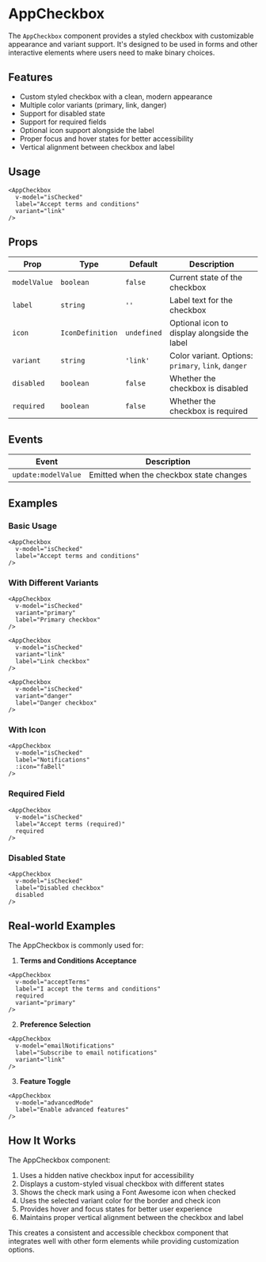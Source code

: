 # AppCheckbox

The `AppCheckbox` component provides a styled checkbox with customizable appearance and variant support. It's designed to be used in forms and other interactive elements where users need to make binary choices.

## Features

- Custom styled checkbox with a clean, modern appearance
- Multiple color variants (primary, link, danger)
- Support for disabled state
- Support for required fields
- Optional icon support alongside the label
- Proper focus and hover states for better accessibility
- Vertical alignment between checkbox and label

## Usage

```vue
<AppCheckbox
  v-model="isChecked"
  label="Accept terms and conditions"
  variant="link"
/>
```

## Props

| Prop         | Type             | Default     | Description                                         |
| ------------ | ---------------- | ----------- | --------------------------------------------------- |
| `modelValue` | `boolean`        | `false`     | Current state of the checkbox                       |
| `label`      | `string`         | `''`        | Label text for the checkbox                         |
| `icon`       | `IconDefinition` | `undefined` | Optional icon to display alongside the label        |
| `variant`    | `string`         | `'link'`    | Color variant. Options: `primary`, `link`, `danger` |
| `disabled`   | `boolean`        | `false`     | Whether the checkbox is disabled                    |
| `required`   | `boolean`        | `false`     | Whether the checkbox is required                    |

## Events

| Event               | Description                             |
| ------------------- | --------------------------------------- |
| `update:modelValue` | Emitted when the checkbox state changes |

## Examples

### Basic Usage

```vue
<AppCheckbox
  v-model="isChecked"
  label="Accept terms and conditions"
/>
```

### With Different Variants

```vue
<AppCheckbox
  v-model="isChecked"
  variant="primary"
  label="Primary checkbox"
/>

<AppCheckbox
  v-model="isChecked"
  variant="link"
  label="Link checkbox"
/>

<AppCheckbox
  v-model="isChecked"
  variant="danger"
  label="Danger checkbox"
/>
```

### With Icon

```vue
<AppCheckbox
  v-model="isChecked"
  label="Notifications"
  :icon="faBell"
/>
```

### Required Field

```vue
<AppCheckbox
  v-model="isChecked"
  label="Accept terms (required)"
  required
/>
```

### Disabled State

```vue
<AppCheckbox
  v-model="isChecked"
  label="Disabled checkbox"
  disabled
/>
```

## Real-world Examples

The AppCheckbox is commonly used for:

1. **Terms and Conditions Acceptance**
```vue
<AppCheckbox
  v-model="acceptTerms"
  label="I accept the terms and conditions"
  required
  variant="primary"
/>
```

2. **Preference Selection**
```vue
<AppCheckbox
  v-model="emailNotifications"
  label="Subscribe to email notifications"
  variant="link"
/>
```

3. **Feature Toggle**
```vue
<AppCheckbox
  v-model="advancedMode"
  label="Enable advanced features"
/>
```

## How It Works

The AppCheckbox component:

1. Uses a hidden native checkbox input for accessibility
2. Displays a custom-styled visual checkbox with different states
3. Shows the check mark using a Font Awesome icon when checked
4. Uses the selected variant color for the border and check icon
5. Provides hover and focus states for better user experience
6. Maintains proper vertical alignment between the checkbox and label

This creates a consistent and accessible checkbox component that integrates well with other form elements while providing customization options. 
